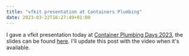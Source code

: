 ```yaml
---
title: "vfkit presentation at Containers Plumbing"
date: 2023-03-22T16:27:49+01:00
---
```


I gave a vfkit presentation today at [Container Plumbing Days 2023](https://containerplumbing.org/sessions/2023/vfkit_a_minimal_), the slides can be found [here](/blog/Container%20Plumbing%202023%20-%20vfkit%20-%20A%20minimal%20hypervisor%20using%20Apple%27s%20virtualization%20framework.pdf).
I'll update this post with the video when it's available.
